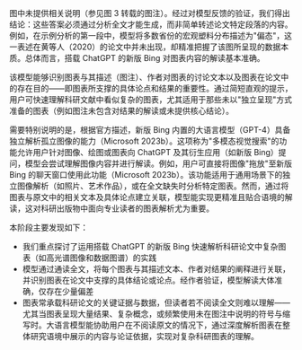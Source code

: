 图中未提供相关说明（参见图 3 转载的图注）。经过对模型反馈的验证，我们得出结论：这些答案必须通过分析全文才能生成，而非简单转述论文特定段落的内容。例如，在示例分析的第一段中，模型将多数省份的宏观塑料分布描述为"偏态"，这一表述在黄等人（2020）的论文中并未出现，却精准把握了该图所呈现的数据本质。总体而言，搭载 ChatGPT 的新版 Bing 对图表内容的解读基本准确。

该模型能够识别图表与其描述（图注）、作者对图表的讨论文本以及图表在论文中的存在目的——即图表所支撑的具体论点和结果的重要性。通过简短直观的提示，用户可快速理解科研文献中看似复杂的图表，尤其适用于那些未以"独立呈现"方式准备的图表（例如图注未包含对结果的解读或未提供核心结论）。

需要特别说明的是，根据官方描述，新版 Bing 内置的大语言模型（GPT-4）具备独立解析孤立图像的能力（Microsoft 2023b）。这项称为"多模态视觉搜索"的功能允许用户针对图像、绘图或图表向 ChatGPT 及其衍生应用（如新版 Bing）提问，模型会尝试理解图像内容并进行解读。例如，用户可直接将图像"拖放"至新版 Bing 的聊天窗口使用此功能（Microsoft 2023b）。该功能适用于通用场景下的独立图像解析（如照片、艺术作品），或在全文缺失时分析特定图表。然而，通过将图表与原文中的相关文本及具体论点建立关联，模型能实现更精准且贴合语境的解读，这对科研出版物中面向专业读者的图表解析尤为重要。

本阶段主要发现如下：

- 我们重点探讨了运用搭载 ChatGPT 的新版 Bing 快速解析科研论文中复杂图表（如高光谱图像和数据图谱）的实践
- 模型通过通读全文，将每个图表与其描述文本、作者对结果的阐释进行关联，并识别图表在论文中支撑的具体结论或论点。经作者验证，模型解读大体准确，仅存在少量偏差
- 图表常承载科研论文的关键证据与数据，但读者若不阅读全文则难以理解——尤其当图表呈现大量结果、复杂概念，或频繁使用未在图注中说明的符号与缩写时。大语言模型能协助用户在不阅读原文的情况下，通过深度解析图表在整体研究语境中展示的内容与论证依据，实现对复杂科研图表的理解。
